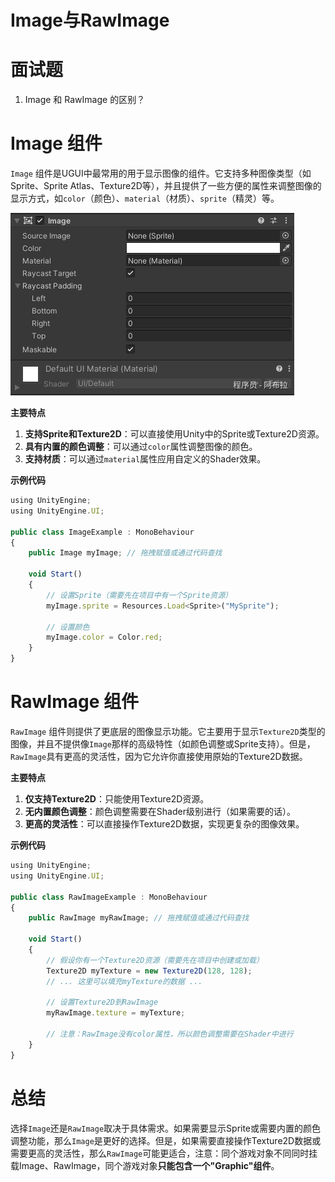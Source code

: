 # Image与RawImage

# 面试题

1. Image 和 RawImage 的区别？

# Image 组件

`Image` 组件是UGUI中最常用的用于显示图像的组件。它支持多种图像类型（如Sprite、Sprite Atlas、Texture2D等），并且提供了一些方便的属性来调整图像的显示方式，如`color`（颜色）、`material`（材质）、`sprite`（精灵）等。

![img](assets/1719895838575-39282a6c-203f-4687-ba87-3983a82ffb62.png)

**主要特点**

1. **支持Sprite和Texture2D**：可以直接使用Unity中的Sprite或Texture2D资源。
2. **具有内置的颜色调整**：可以通过`color`属性调整图像的颜色。
3. **支持材质**：可以通过`material`属性应用自定义的Shader效果。

**示例代码**

```js
using UnityEngine;
using UnityEngine.UI;

public class ImageExample : MonoBehaviour
{
    public Image myImage; // 拖拽赋值或通过代码查找

    void Start()
    {
        // 设置Sprite（需要先在项目中有一个Sprite资源）
        myImage.sprite = Resources.Load<Sprite>("MySprite");

        // 设置颜色
        myImage.color = Color.red;
    }
}
```

# RawImage 组件

`RawImage` 组件则提供了更底层的图像显示功能。它主要用于显示`Texture2D`类型的图像，并且不提供像`Image`那样的高级特性（如颜色调整或Sprite支持）。但是，`RawImage`具有更高的灵活性，因为它允许你直接使用原始的Texture2D数据。

**主要特点**

1. **仅支持Texture2D**：只能使用Texture2D资源。
2. **无内置颜色调整**：颜色调整需要在Shader级别进行（如果需要的话）。
3. **更高的灵活性**：可以直接操作Texture2D数据，实现更复杂的图像效果。

**示例代码**

```js
using UnityEngine;
using UnityEngine.UI;

public class RawImageExample : MonoBehaviour
{
    public RawImage myRawImage; // 拖拽赋值或通过代码查找

    void Start()
    {
        // 假设你有一个Texture2D资源（需要先在项目中创建或加载）
        Texture2D myTexture = new Texture2D(128, 128);
        // ... 这里可以填充myTexture的数据 ...

        // 设置Texture2D到RawImage
        myRawImage.texture = myTexture;

        // 注意：RawImage没有color属性，所以颜色调整需要在Shader中进行
    }
}
```

# 总结

选择`Image`还是`RawImage`取决于具体需求。如果需要显示Sprite或需要内置的颜色调整功能，那么`Image`是更好的选择。但是，如果需要直接操作Texture2D数据或需要更高的灵活性，那么`RawImage`可能更适合，注意：同个游戏对象不同同时挂载Image、RawImage，同个游戏对象**只能包含一个"Graphic"组件**。

